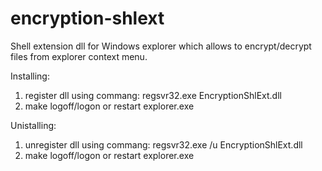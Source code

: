 # encryption-shlext
Shell extension dll for Windows explorer which allows to encrypt/decrypt files from explorer context menu.

Installing:

1) register dll using commang:
   regsvr32.exe EncryptionShlExt.dll 
2) make logoff/logon or restart explorer.exe

Unistalling:

1) unregister dll using commang:
   regsvr32.exe /u EncryptionShlExt.dll 
2) make logoff/logon or restart explorer.exe
